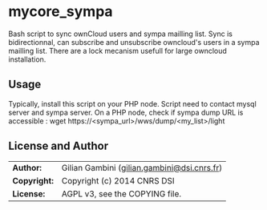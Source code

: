 # mycore_sympa

Bash script to sync ownCloud users and sympa mailling list. Sync is bidirectionnal, can subscribe and unsubscribe owncloud's users in a sympa mailling list. There are a lock mecanism usefull for large owncloud installation.

## Usage

Typically, install this script on your PHP node. Script need to contact mysql server and sympa server. On a PHP node, check if sympa dump URL is accessible :
wget https://<sympa_url>/wws/dump/<my_list>/light

## License and Author

|                      |                                          |
|:---------------------|:-----------------------------------------|
| **Author:**          | Gilian Gambini (<gilian.gambini@dsi.cnrs.fr>)
| **Copyright:**       | Copyright (c) 2014 CNRS DSI
| **License:**         | AGPL v3, see the COPYING file.
